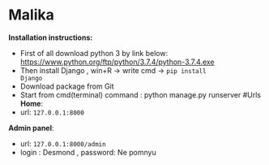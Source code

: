 # Malika
<b>Installation instructions:</b>
- First of all download python 3 by link below:
  https://www.python.org/ftp/python/3.7.4/python-3.7.4.exe
- Then install Django , win+R -> write cmd -> <code>pip install Django</code>
- Download package from Git
- Start from cmd(terminal) command : python manage.py runserver
#Urls
<b>Home</b>:
- url: <code>127.0.0.1:8000</code>

<b>Admin panel</b>:
- url: <code>127.0.0.1:8000/admin</code>
- login : Desmond , password: Ne pomnyu


